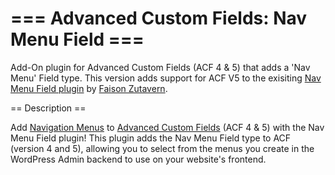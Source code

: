=== Advanced Custom Fields: Nav Menu Field ===
==============================================

Add-On plugin for Advanced Custom Fields (ACF 4 & 5) that adds a 'Nav Menu' Field type. This version adds support for ACF V5 to the exisiting [Nav Menu Field plugin](http://wordpress.org/plugins/advanced-custom-fields-nav-menu-field/) by [Faison Zutavern](http://faisonz.com/wordpress-plugins/advanced-custom-fields-nav-menu-field/).

== Description ==

Add [Navigation Menus](http://codex.wordpress.org/Navigation_Menus) to [Advanced Custom Fields](http://wordpress.org/extend/plugins/advanced-custom-fields/) (ACF 4 & 5) with the Nav Menu Field plugin! This plugin adds the Nav Menu Field type to ACF (version 4 and 5), allowing you to select from the menus you create in the WordPress Admin backend to use on your website's frontend.
